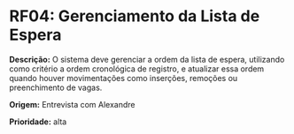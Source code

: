 # RF04: Gerenciamento da Lista de Espera

**Descrição:** O sistema deve gerenciar a ordem da lista de espera, utilizando como critério a ordem cronológica de registro, e atualizar essa ordem quando houver movimentações como inserções, remoções ou preenchimento de vagas.

**Origem:** Entrevista com Alexandre

**Prioridade:** alta